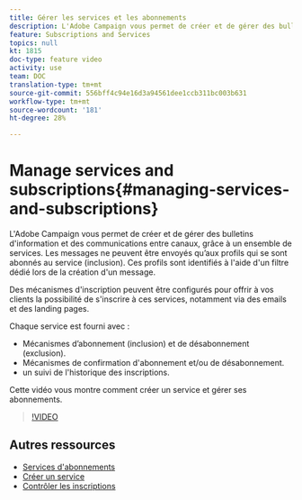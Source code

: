 ```yaml
---
title: Gérer les services et les abonnements
description: L'Adobe Campaign vous permet de créer et de gérer des bulletins d'information et des communications entre canaux, grâce à un ensemble de services. Cette vidéo vous montre comment créer un service et gérer ses abonnements dans Adobe Campaign Standard (ACS).
feature: Subscriptions and Services
topics: null
kt: 1815
doc-type: feature video
activity: use
team: DOC
translation-type: tm+mt
source-git-commit: 556bff4c94e16d3a94561dee1ccb311bc003b631
workflow-type: tm+mt
source-wordcount: '181'
ht-degree: 28%

---
```



# Manage services and subscriptions{#managing-services-and-subscriptions}

L&#39;Adobe Campaign vous permet de créer et de gérer des bulletins d&#39;information et des communications entre canaux, grâce à un ensemble de services. Les messages ne peuvent être envoyés qu’aux profils qui se sont abonnés au service (inclusion). Ces profils sont identifiés à l&#39;aide d&#39;un filtre dédié lors de la création d&#39;un message.

Des mécanismes d&#39;inscription peuvent être configurés pour offrir à vos clients la possibilité de s&#39;inscrire à ces services, notamment via des emails et des landing pages.

Chaque service est fourni avec :

* Mécanismes d’abonnement (inclusion) et de désabonnement (exclusion).
* Mécanismes de confirmation d&#39;abonnement et/ou de désabonnement.
* un suivi de l&#39;historique des inscriptions.

Cette vidéo vous montre comment créer un service et gérer ses abonnements.

>[!VIDEO](https://video.tv.adobe.com/v/24673?quality=12)

## Autres ressources

* [Services d&#39;abonnements](https://docs.adobe.com/content/help/en/campaign-standard/using/managing-processes-and-data/data-management-activities/subscription-services.html)
* [Créer un service](https://docs.adobe.com/content/help/en/campaign-standard/using/profiles-and-audiences/managing-subscriptions/creating-a-service.html)
* [Contrôler les inscriptions](https://docs.adobe.com/content/help/en/campaign-standard/using/profiles-and-audiences/managing-subscriptions/monitoring-subscriptions.html)
